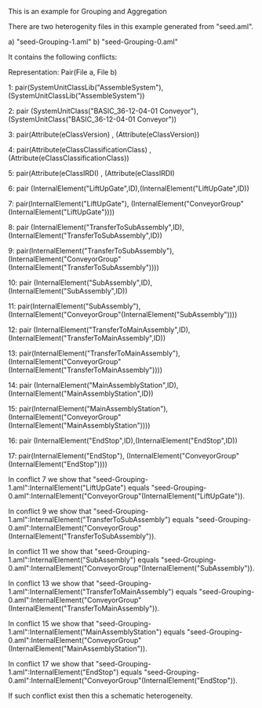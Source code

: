 This is an example for Grouping and Aggregation

There are two heterogenity files in this example generated from "seed.aml".

a) "seed-Grouping-1.aml"
b) "seed-Grouping-0.aml"

It contains the following conflicts:

Representation: Pair(File a, File b)

1: pair(SystemUnitClassLib("AssembleSystem"), (SystemUnitClassLib("AssembleSystem"))

2: pair (SystemUnitClass("BASIC_36-12-04-01 Conveyor"),(SystemUnitClass("BASIC_36-12-04-01 Conveyor"))

3: pair(Attribute(eClassVersion) , (Attribute(eClassVersion))

4: pair(Attribute(eClassClassificationClass) , (Attribute(eClassClassificationClass))

5: pair(Attribute(eClassIRDI) , (Attribute(eClassIRDI)


6: pair (InternalElement("LiftUpGate",ID),(InternalElement("LiftUpGate",ID))

7: pair(InternalElement("LiftUpGate"), (InternalElement("ConveyorGroup"(InternalElement("LiftUpGate"))))


8: pair (InternalElement("TransferToSubAssembly",ID),(InternalElement("TransferToSubAssembly",ID))

9: pair(InternalElement("TransferToSubAssembly"), (InternalElement("ConveyorGroup"(InternalElement("TransferToSubAssembly"))))


10: pair (InternalElement("SubAssembly",ID),(InternalElement("SubAssembly",ID))

11: pair(InternalElement("SubAssembly"), (InternalElement("ConveyorGroup"(InternalElement("SubAssembly"))))


12: pair (InternalElement("TransferToMainAssembly",ID),(InternalElement("TransferToMainAssembly",ID))

13: pair(InternalElement("TransferToMainAssembly"), (InternalElement("ConveyorGroup"(InternalElement("TransferToMainAssembly"))))


14: pair (InternalElement("MainAssemblyStation",ID),(InternalElement("MainAssemblyStation",ID))

15: pair(InternalElement("MainAssemblyStation"), (InternalElement("ConveyorGroup"(InternalElement("MainAssemblyStation"))))


16: pair (InternalElement("EndStop",ID),(InternalElement("EndStop",ID))

17: pair(InternalElement("EndStop"), (InternalElement("ConveyorGroup"(InternalElement("EndStop"))))




In conflict 7 we show that "seed-Grouping-1.aml":InternalElement("LiftUpGate") equals "seed-Grouping-0.aml":InternalElement("ConveyorGroup"(InternalElement("LiftUpGate")). 

In conflict 9 we show that "seed-Grouping-1.aml":InternalElement("TransferToSubAssembly") equals "seed-Grouping-0.aml":InternalElement("ConveyorGroup"(InternalElement("TransferToSubAssembly")). 

In conflict 11 we show that "seed-Grouping-1.aml":InternalElement("SubAssembly") equals "seed-Grouping-0.aml":InternalElement("ConveyorGroup"(InternalElement("SubAssembly")). 

In conflict 13 we show that "seed-Grouping-1.aml":InternalElement("TransferToMainAssembly") equals "seed-Grouping-0.aml":InternalElement("ConveyorGroup"(InternalElement("TransferToMainAssembly")). 

In conflict 15 we show that "seed-Grouping-1.aml":InternalElement("MainAssemblyStation") equals "seed-Grouping-0.aml":InternalElement("ConveyorGroup"(InternalElement("MainAssemblyStation")). 

In conflict 17 we show that "seed-Grouping-1.aml":InternalElement("EndStop") equals "seed-Grouping-0.aml":InternalElement("ConveyorGroup"(InternalElement("EndStop")). 


If such conflict exist then this a schematic heterogeneity.